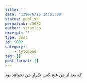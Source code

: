 ```yaml
---
title: ''
date: '1396/6/25 14:51:00'
status: publish
permalink: /5082
author: straxico
excerpt: ''
type: post
id: 5082
category:
    - tytomood
tag: []
post_format: []
---
```

که بعد از من هیچ کس تکرارِ من نخواهد بود